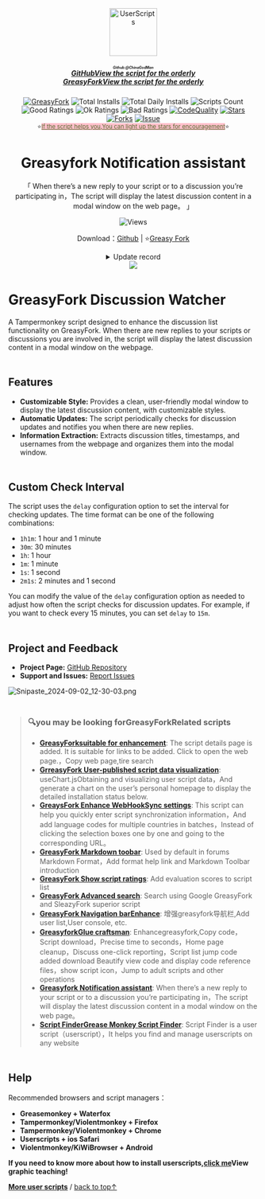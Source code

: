 <!--AUTO_SHIELDS_PLEASE_DONT_DELETE_IT-->
<center><div align="center"><a href="https://github.com/ChinaGodMan" target="_blank">
    <img height="96px" width="96px" src="https://avatars.githubusercontent.com/u/96548841?v=4" alt="UserScripts"></a>
<h5><a href="https://github.com/ChinaGodMan/UserScripts" target="_blank"><ruby>GitHubView the script for the orderly<rt>Github:@ChinaGodMan</rt></ruby></a><br><a href="https://greasyfork.org/zh-CN/scripts?by=1169082&sort=created" target="_blank">GreasyForkView the script for the orderly</a></h5>
<a href="https://greasyfork.org/users/1169082-%E4%BA%BA%E6%B0%91%E7%9A%84%E5%8B%A4%E5%8A%A1%E5%91%98?per_page=200" target="_blank"><img src="https://img.shields.io/static/v1?label=%20&message=GreasyFork&logo=greasyfork&logoColor=white&labelColor=%23670000&color=%23670000&style=for-the-badge" alt="GreasyFork"></a>
<img src="https://img.shields.io/badge/dynamic/json?&label=Total%20number%20of%20installs%20of%20all%20scripts&query=$.totalInstalls&logo=greasyfork&logoColor=white&labelColor=%23670000&color=blue&style=for-the-badge&url=https://github.com/ChinaGodMan/UserScriptsHistory/raw/main/total_installs.json" alt="Total Installs">
<img src="https://img.shields.io/badge/dynamic/json?&label=Number%20of%20all%20script%20installations%20today&query=$.totalDailyInstalls&logo=greasyfork&logoColor=white&labelColor=%23670000&color=blue&style=for-the-badge&url=https://github.com/ChinaGodMan/UserScriptsHistory/raw/main/total_installs.json" alt="Total Daily Installs">
<img src="https://img.shields.io/badge/dynamic/json?&label=Number%20of%20scripts&query=$.numScripts&logo=greasyfork&logoColor=white&labelColor=%23670000&color=blue&style=for-the-badge&url=https://github.com/ChinaGodMan/UserScriptsHistory/raw/main/total_installs.json" alt="Scripts Count"><br>
<img src="https://img.shields.io/badge/dynamic/json?&label=All%20positive%20reviews&query=$.totalGoodRatings&logo=greasyfork&logoColor=white&labelColor=%23670000&color=4CAF50&style=for-the-badge&url=https://github.com/ChinaGodMan/UserScriptsHistory/raw/main/total_installs.json" alt="Good Ratings">
<img src="https://img.shields.io/badge/dynamic/json?&label=All%20general&query=$.totalOkRatings&logo=greasyfork&logoColor=white&labelColor=%23670000&color=FF9800&style=for-the-badge&url=https://github.com/ChinaGodMan/UserScriptsHistory/raw/main/total_installs.json" alt="Ok Ratings">
<img src="https://img.shields.io/badge/dynamic/json?label=All%20negative%20reviews&query=$.totalBadRatings&logo=greasyfork&logoColor=white&labelColor=%23670000&color=F44336&style=for-the-badge&url=https://github.com/ChinaGodMan/UserScriptsHistory/raw/main/total_installs.json" alt="Bad Ratings">
<a href="https://www.codefactor.io/repository/github/ChinaGodMan/UserScripts" target="_blank"><img src="https://img.shields.io/codefactor/grade/github/chinagodman/UserScripts?label=Code%20quality&logo=codefactor&logoColor=white&labelColor=464646&color=b5fc7b&style=for-the-badge" alt="CodeQuality"></a>
<a href="https://github.com/ChinaGodMan/UserScripts" target="_blank"><img src="https://img.shields.io/github/stars/ChinaGodMan/UserScripts?label=star&logo=github&logoColor=white&labelColor=black&color=FF69B4&style=for-the-badge" alt="Stars"></a>
<a href="https://github.com/ChinaGodMan/UserScripts" target="_blank"><img src="https://img.shields.io/github/forks/ChinaGodMan/UserScripts?label=Fork&logo=github&logoColor=white&labelColor=black&color=grey&style=for-the-badge" alt="Forks"></a>
<a href="https://github.com/ChinaGodMan/UserScripts/issues" target="_blank"><img src="https://img.shields.io/github/issues/ChinaGodMan/UserScripts?label=issues&logo=github&logoColor=white&labelColor=black&style=for-the-badge" alt="Issue"></a>
<center><div align="center"><sub>⭐<a href="https://github.com/ChinaGodMan/UserScripts" target="_blank" style="color: #556B2F; background-color: pink;">If the script helps you,You can light up the stars for encouragement</a>⭐</sub></div></center>
</div></center>
<img height=6px width="100%" src="https://media.chatgptautorefresh.com/images/separators/gradient-aqua.png?latest">
<!--AUTO_SHIELDS_PLEASE_DONT_DELETE_IT-END-->
<center><div align="center">
    <h1>Greasyfork Notification assistant</h1>
    <p>「 When there’s a new reply to your script or to a discussion you’re participating in，The script will display the latest discussion content in a modal window on the web page。 」</p>
    <img src="https://views.whatilearened.today/views/github/506345/hmjz100.svg" alt="Views">
    <p>Download：<a href="https://github.com/ChinaGodMan/UserScripts/tree/main/Script details/greasyfork-discussion-watcher">Github</a> | ⭐<a
            href="https://greasyfork.org/zh-CN/scripts/506345">Greasy
            Fork</a></p><details><summary>Update record</summary><h1><strong>🛠️ Greasyfork Notification assistant Change log</strong></h1>
<h3><strong>📅 2024/9/12 07:42 - Ver 1.5.0.0</strong></h3>
<p><strong>New</strong>: Add to<code>read=unread</code>parameter,Extract only unread messages,This version is final.<a href="https://greasyfork.org/discussions/greasyfork/259731">#259731</a>GreasyForkIn-site notifications have been gradually supported,Scripts will lose their meaning.</p>
<hr />
<h3><strong>📅 2024/9/11 07:52 - Ver 1.4.0.0</strong></h3>
<p><strong>New</strong>: Skip your own newly opened discussion,并且在Match last speaker用户IDon failure,匹配最后发言人.</p>
<hr />
<h3><strong>📅 2024/9/7 09:06 - Ver 1.3.0.0</strong></h3>
<p><strong>improve</strong>: Use the site’s discussion list instead，Add categories to information。</p>
<hr />
<h3><strong>📅 2024/9/4 04:39 - Ver 1.2.0.0</strong></h3>
<p><strong>New</strong>: Added grease monkey menu for setting the maximum number of messages。<br />
<strong>New</strong>: Added skip last speaker is <code>Own</code> options。</p>
<hr />
<h3><strong>📅 2024/9/3 09:10 - Ver 1.1.0.0</strong></h3>
<p><strong>New</strong>: Added oil monkey menu to set refresh time。</p>
<hr />
<h3><strong>📅 2024/9/2 12:24 - Ver 1.0.0.0</strong></h3>
<p><strong>initial</strong>: initial version，Welcome。</p>
<hr /></details> 
    <img src="https://raw.gitmirror.com/ChinaGodMan/UserScriptsHistory/main/stats/506345.png">
</div></center>

<img height=6px width="100%" src="https://media.chatgptautorefresh.com/images/separators/gradient-aqua.png?latest">

# GreasyFork Discussion Watcher

A Tampermonkey script designed to enhance the discussion list functionality on GreasyFork. When there are new replies to your scripts or discussions you are involved in, the script will display the latest discussion content in a modal window on the webpage.

<img height=6px width="100%" src="https://media.chatgptautorefresh.com/images/separators/gradient-aqua.png?latest">

## Features

- **Customizable Style:** Provides a clean, user-friendly modal window to display the latest discussion content, with customizable styles.
- **Automatic Updates:** The script periodically checks for discussion updates and notifies you when there are new replies.
- **Information Extraction:** Extracts discussion titles, timestamps, and usernames from the webpage and organizes them into the modal window.

<img height=6px width="100%" src="https://media.chatgptautorefresh.com/images/separators/gradient-aqua.png?latest">

## Custom Check Interval

The script uses the `delay` configuration option to set the interval for checking updates. The time format can be one of the following combinations:

- `1h1m`: 1 hour and 1 minute
- `30m`: 30 minutes
- `1h`: 1 hour
- `1m`: 1 minute
- `1s`: 1 second
- `2m1s`: 2 minutes and 1 second

You can modify the value of the `delay` configuration option as needed to adjust how often the script checks for discussion updates. For example, if you want to check every 15 minutes, you can set `delay` to `15m`.

<img height=6px width="100%" src="https://media.chatgptautorefresh.com/images/separators/gradient-aqua.png?latest">

## Project and Feedback

- **Project Page:** [GitHub Repository](https://github.com/ChinaGodMan/UserScripts)
- **Support and Issues:** [Report Issues](https://github.com/ChinaGodMan/UserScripts/issues)

![Snipaste_2024-09-02_12-30-03.png](https://s2.loli.net/2024/09/02/Ftpq1KomRcALjIE.png)



<!--AUTO_ABOUT_PLEASE_DONT_DELETE_IT-->
<img height="6px" width="100%" src="https://media.chatgptautorefresh.com/images/separators/gradient-aqua.png?latest">

> ### 🔍you may be looking forGreasyForkRelated scripts
> - [**GreasyForksuitable for enhancement**](https://greasyfork.org/scripts/497317): The script details page is added. It is suitable for links to be added. Click to open the web page.，Copy web page,tire search
> - [**GrreasyFork User-published script data visualization**](https://greasyfork.org/scripts/508968): useChart.jsObtaining and visualizing user script data，And generate a chart on the user’s personal homepage to display the detailed installation status below.
> - [**GreaysFork Enhance WebHookSync settings**](https://greasyfork.org/scripts/506717): This script can help you quickly enter script synchronization information，And add language codes for multiple countries in batches，Instead of clicking the selection boxes one by one and going to the corresponding URL。
> - [**GreasyFork Markdown toobar**](https://greasyfork.org/scripts/505164): Used by default in forums Markdown Format，Add format help link and Markdown Toolbar introduction
> - [**GreasyFork Show script ratings**](https://greasyfork.org/scripts/501119): Add evaluation scores to script list
> - [**GreasyFork Advanced search**](https://greasyfork.org/scripts/505215): Search using Google GreasyFork and SleazyFork superior script 
> - [**GreasyFork Navigation barEnhance**](https://greasyfork.org/scripts/501880): 增强greasyfork导航栏,Add user list,User console, etc.
> - [**GreasyforkGlue craftsman**](https://greasyfork.org/scripts/497346): Enhancegreasyfork,Copy code，Script download，Precise time to seconds，Home page cleanup，Discuss one-click reporting，Script list jump code added download Beautify view code and display code reference files，show script icon，Jump to adult scripts and other operations
> - [**Greasyfork Notification assistant**](https://greasyfork.org/scripts/506345): When there’s a new reply to your script or to a discussion you’re participating in，The script will display the latest discussion content in a modal window on the web page。
> - [**Script FinderGrease Monkey Script Finder**](https://greasyfork.org/scripts/498904): Script Finder is a user script（userscript），It helps you find and manage userscripts on any website

<!--AUTO_ABOUT_PLEASE_DONT_DELETE_IT-END-->
<!--AUTO_HELP_PLEASE_DONT_DELETE_IT-->

<img height=6px width="100%" src="https://media.chatgptautorefresh.com/images/separators/gradient-aqua.png?latest">

## Help

 Recommended browsers and script managers：
*   **Greasemonkey + Waterfox**
*   **Tampermonkey/Violentmonkey + Firefox**
*   **Tampermonkey/Violentmonkey + Chrome**
*   **Userscripts + ios Safari**
*  **Violentmonkey/KiWiBrowser + Android**

 **If you need to know more about how to install userscripts,[click me](https://github.com/ChinaGodMan/UserScripts/blob/main/docs/help/README.md)View graphic teaching!**

<p><a href="https://github.com/ChinaGodMan/UserScripts"><strong>More user scripts</strong></a> /
<a href="#top">back to top↑</a></p>

<!--AUTO_HELP_PLEASE_DONT_DELETE_IT-END-->
